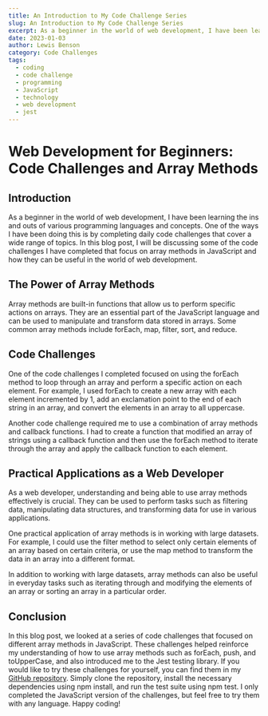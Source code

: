 ```yaml
---
title: An Introduction to My Code Challenge Series
slug: An Introduction to My Code Challenge Series
excerpt: As a beginner in the world of web development, I have been learning the ins and outs of various programming languages and concepts. One of the ways I have been doing this is by completing daily code challenges that cover a wide range of topics...
date: 2023-01-03
author: Lewis Benson
category: Code Challenges
tags:
  - coding
  - code challenge
  - programming
  - JavaScript
  - technology
  - web development
  - jest
---
```


<!-- @format -->

# Web Development for Beginners: Code Challenges and Array Methods

## Introduction

As a beginner in the world of web development, I have been learning the ins and outs of various programming languages and concepts. One of the ways I have been doing this is by completing daily code challenges that cover a wide range of topics. In this blog post, I will be discussing some of the code challenges I have completed that focus on array methods in JavaScript and how they can be useful in the world of web development.

## The Power of Array Methods

Array methods are built-in functions that allow us to perform specific actions on arrays. They are an essential part of the JavaScript language and can be used to manipulate and transform data stored in arrays. Some common array methods include forEach, map, filter, sort, and reduce.

## Code Challenges

One of the code challenges I completed focused on using the forEach method to loop through an array and perform a specific action on each element. For example, I used forEach to create a new array with each element incremented by 1, add an exclamation point to the end of each string in an array, and convert the elements in an array to all uppercase.

Another code challenge required me to use a combination of array methods and callback functions. I had to create a function that modified an array of strings using a callback function and then use the forEach method to iterate through the array and apply the callback function to each element.

## Practical Applications as a Web Developer

As a web developer, understanding and being able to use array methods effectively is crucial. They can be used to perform tasks such as filtering data, manipulating data structures, and transforming data for use in various applications.

One practical application of array methods is in working with large datasets. For example, I could use the filter method to select only certain elements of an array based on certain criteria, or use the map method to transform the data in an array into a different format.

In addition to working with large datasets, array methods can also be useful in everyday tasks such as iterating through and modifying the elements of an array or sorting an array in a particular order.

## Conclusion

In this blog post, we looked at a series of code challenges that focused on different array methods in JavaScript. These challenges helped reinforce my understanding of how to use array methods such as forEach, push, and toUpperCase, and also introduced me to the Jest testing library. If you would like to try these challenges for yourself, you can find them in my [GitHub repository](https://github.com/tm-LBenson/data-structures-and-algorithms). Simply clone the repository, install the necessary dependencies using npm install, and run the test suite using npm test. I only completed the JavaScript version of the challenges, but feel free to try them with any language. Happy coding!
